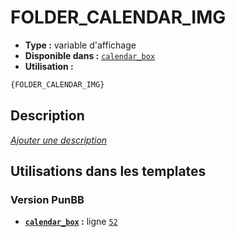 # FOLDER_CALENDAR_IMG
* __Type :__ variable d'affichage
* __Disponible dans :__ [`calendar_box`](../tpl/var/calendar_box.md)
* __Utilisation :__

```html
{FOLDER_CALENDAR_IMG}
```

## Description
[*Ajouter une description*](https://fa-tvars.appspot.com/var/FOLDER_CALENDAR_IMG)

## Utilisations dans les templates

### Version PunBB
* __[`calendar_box`](../tpl/var/calendar_box.md#readme) :__ ligne [`52`](../tpl/src/punbb/calendar_box.tpl#L52)